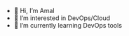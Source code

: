 - 👋 Hi, I’m Amal
- 👀 I’m interested in DevOps/Cloud
- 🌱 I’m currently learning DevOps tools

<!---
amalkuriakose/amalkuriakose is a ✨ special ✨ repository because its `README.md` (this file) appears on your GitHub profile.
You can click the Preview link to take a look at your changes.
--->

